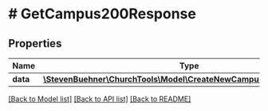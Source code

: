 # # GetCampus200Response

## Properties

Name | Type | Description | Notes
------------ | ------------- | ------------- | -------------
**data** | [**\StevenBuehner\ChurchTools\Model\CreateNewCampus201ResponseData**](CreateNewCampus201ResponseData.md) |  | [optional]

[[Back to Model list]](../../README.md#models) [[Back to API list]](../../README.md#endpoints) [[Back to README]](../../README.md)
